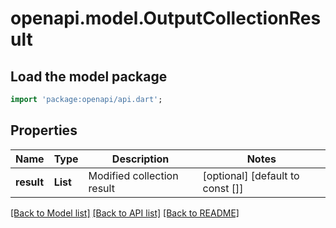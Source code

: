 # openapi.model.OutputCollectionResult

## Load the model package
```dart
import 'package:openapi/api.dart';
```

## Properties
Name | Type | Description | Notes
------------ | ------------- | ------------- | -------------
**result** | **List<String>** | Modified collection result | [optional] [default to const []]

[[Back to Model list]](../README.md#documentation-for-models) [[Back to API list]](../README.md#documentation-for-api-endpoints) [[Back to README]](../README.md)


